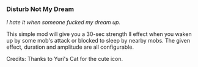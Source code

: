 ### Disturb Not My Dream

_I hate it when someone fucked my dream up._

This simple mod will give you a 30-sec strength II effect when you waken up by some mob's attack or blocked to sleep by nearby mobs. The given effect, duration and amplitude are all configurable.

Credits: Thanks to Yuri's Cat for the cute icon.